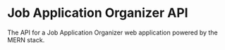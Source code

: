 # Job Application Organizer API
 
 The API for a Job Application Organizer web application powered by the MERN stack.